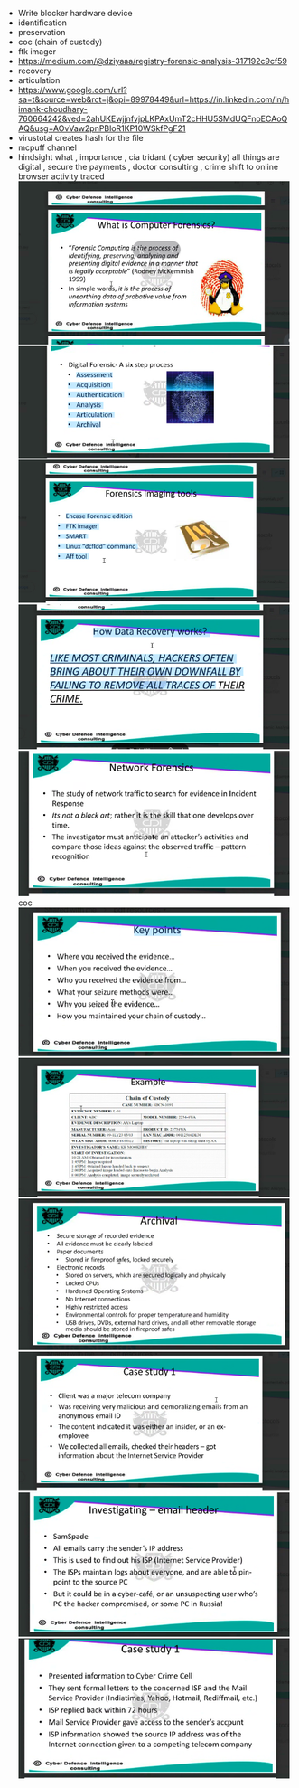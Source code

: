 
- Write blocker hardware device
- identification 
- preservation
- coc (chain of custody)
- ftk imager
- https://medium.com/@dziyaaa/registry-forensic-analysis-317192c9cf59
- recovery
- articulation
- https://www.google.com/url?sa=t&source=web&rct=j&opi=89978449&url=https://in.linkedin.com/in/himank-choudhary-760664242&ved=2ahUKEwjjnfvjpLKPAxUmT2cHHU5SMdUQFnoECAoQAQ&usg=AOvVaw2pnPBloR1KP10WSkfPgF21
- virustotal creates hash for the file
- mcpuff channel
- hindsight
what , importance , cia tridant ( cyber security)
all things are digital , secure the payments , doctor consulting , crime shift to online
browser activity traced
![](../../Assets/Pasted%20image%2020250901233107.png)
![](../../Assets/Pasted%20image%2020250901233122.png)
![](../../Assets/Pasted%20image%2020250901233140.png)
![](../../Assets/Pasted%20image%2020250901233213.png)
![](../../Assets/Pasted%20image%2020250901233322.png)
coc 
![](../../Assets/Pasted%20image%2020250901233355.png)
![](../../Assets/Pasted%20image%2020250901233412.png)
![](../../Assets/Pasted%20image%2020250901233459.png)
![](../../Assets/Pasted%20image%2020250901233603.png)
![](../../Assets/Pasted%20image%2020250901233614.png)
![](../../Assets/Pasted%20image%2020250901233631.png)